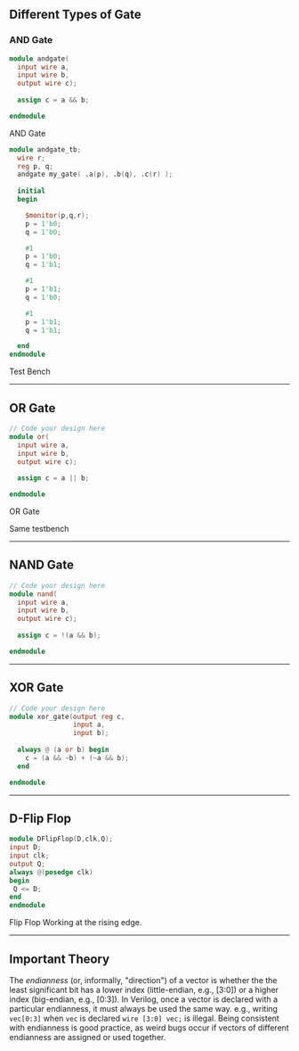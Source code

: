 ## Different Types of Gate

### AND Gate

```verilog
module andgate(
  input wire a,
  input wire b,
  output wire c);
  
  assign c = a && b;

endmodule
 ```
AND Gate

```verilog
module andgate_tb;
  wire r;
  reg p, q;
  andgate my_gate( .a(p), .b(q), .c(r) );
  
  initial
  begin

    $monitor(p,q,r);
    p = 1'b0;
   	q = 1'b0;

    #1
    p = 1'b0;
    q = 1'b1;

    #1
   	p = 1'b1;
    q = 1'b0;

    #1
    p = 1'b1;
    q = 1'b1;

  end
endmodule
```
Test Bench

---
## OR Gate

```verilog
// Code your design here
module or(
  input wire a,
  input wire b,
  output wire c);
  
  assign c = a || b;

endmodule
```
OR Gate

Same testbench

---
## NAND Gate
```verilog
// Code your design here
module nand(
  input wire a,
  input wire b,
  output wire c);
  
  assign c = !(a && b);

endmodule
```

---

## XOR Gate

```verilog
// Code your design here
module xor_gate(output reg c,
                input a,
                input b);
  
  always @ (a or b) begin
    c = (a && ~b) + (~a && b);
  end

endmodule
```
---
## D-Flip Flop

```verilog
module DFlipFlop(D,clk,Q);
input D; 
input clk; 
output Q;
always @(posedge clk) 
begin
 Q <= D; 
end 
endmodule
```
Flip Flop Working at the rising edge.

---

## Important Theory

The _endianness_ (or, informally, "direction") of a vector is whether the the least significant bit has a lower index (little-endian, e.g., [3:0]) or a higher index (big-endian, e.g., [0:3]). In Verilog, once a vector is declared with a particular endianness, it must always be used the same way. e.g., writing `vec[0:3]` when `vec` is declared `wire [3:0] vec;` is illegal. Being consistent with endianness is good practice, as weird bugs occur if vectors of different endianness are assigned or used together.

